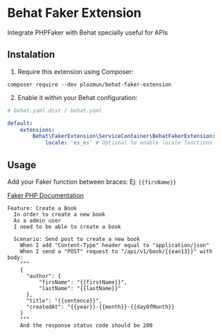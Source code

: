 # Behat Faker Extension

Integrate PHPFaker with Behat specially useful for APIs

## Instalation

1. Require this extension using Composer:
```shell script
composer require --dev plozmun/behat-faker-extension
```

2. Enable it within your Behat configuration:

```yaml
# behat.yaml.dist / behat.yaml

default:
    extensions:
        Behat\FakerExtension\ServiceContainer\BehatFakerExtension:
            locale: 'es_es' # Optional to enable locale functions
```

## Usage 

Add your Faker function between braces: Ej: `{{firsName}}`

[Faker PHP Documentation](https://fakerphp.github.io/)

```gherkin
Feature: Create a Book
  In order to create a new book
  As a admin user
  I need to be able to create a book

  Scenario: Send post to create a new book
    When I add "Content-Type" header equal to "application/json"
    When I send a "POST" request to "/api/v1/book/{{ean13}}" with body:
    """
    {
      "author": {
          "firsName": "{{firstName}}",
          "lastName": "{{lastName}}"
      },
      "title": "{{sentence}}",
      "createdAt": "{{year}}-{{month}}-{{dayOfMonth}}
    }
    """
    And the response status code should be 200
```
